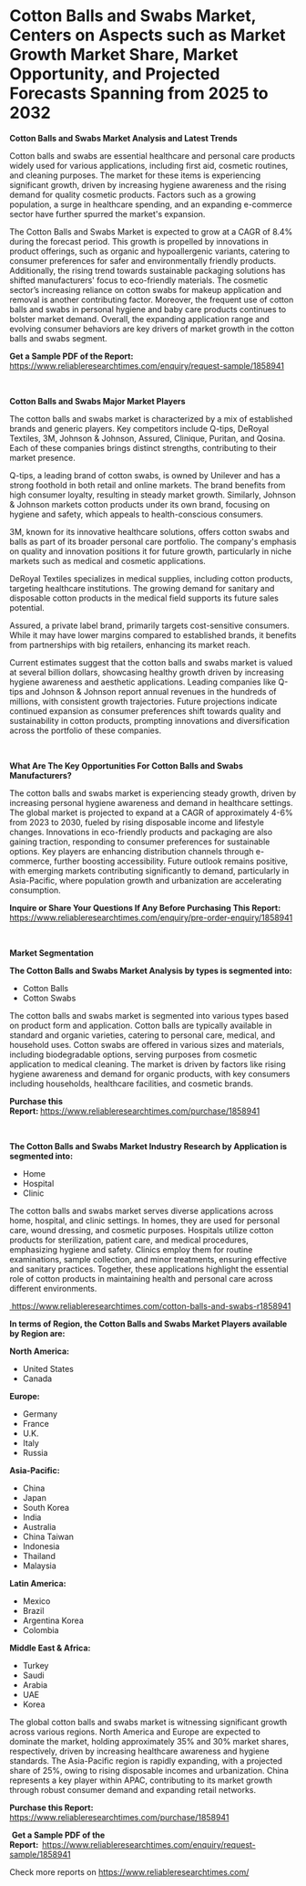 <p><h1>Cotton Balls and Swabs Market, Centers on Aspects such as Market Growth Market Share, Market Opportunity, and Projected Forecasts Spanning from 2025 to 2032</h1></p><p><strong>Cotton Balls and Swabs Market Analysis and Latest Trends</strong></p>
<p><p>Cotton balls and swabs are essential healthcare and personal care products widely used for various applications, including first aid, cosmetic routines, and cleaning purposes. The market for these items is experiencing significant growth, driven by increasing hygiene awareness and the rising demand for quality cosmetic products. Factors such as a growing population, a surge in healthcare spending, and an expanding e-commerce sector have further spurred the market's expansion.</p><p>The Cotton Balls and Swabs Market is expected to grow at a CAGR of 8.4% during the forecast period. This growth is propelled by innovations in product offerings, such as organic and hypoallergenic variants, catering to consumer preferences for safer and environmentally friendly products. Additionally, the rising trend towards sustainable packaging solutions has shifted manufacturers' focus to eco-friendly materials. The cosmetic sector’s increasing reliance on cotton swabs for makeup application and removal is another contributing factor. Moreover, the frequent use of cotton balls and swabs in personal hygiene and baby care products continues to bolster market demand. Overall, the expanding application range and evolving consumer behaviors are key drivers of market growth in the cotton balls and swabs segment.</p></p>
<p><strong>Get a Sample PDF of the Report:&nbsp;</strong> <a href="https://www.reliableresearchtimes.com/enquiry/request-sample/1858941?utm_campaign=2230&utm_medium=2&utm_source=Github&utm_content=ia&utm_term=04032025&utm_id=cotton-balls-and-swabs">https://www.reliableresearchtimes.com/enquiry/request-sample/1858941</a></p>
<p>&nbsp;</p>
<p><strong>Cotton Balls and Swabs Major Market Players</strong></p>
<p><p>The cotton balls and swabs market is characterized by a mix of established brands and generic players. Key competitors include Q-tips, DeRoyal Textiles, 3M, Johnson & Johnson, Assured, Clinique, Puritan, and Qosina. Each of these companies brings distinct strengths, contributing to their market presence.</p><p>Q-tips, a leading brand of cotton swabs, is owned by Unilever and has a strong foothold in both retail and online markets. The brand benefits from high consumer loyalty, resulting in steady market growth. Similarly, Johnson & Johnson markets cotton products under its own brand, focusing on hygiene and safety, which appeals to health-conscious consumers.</p><p>3M, known for its innovative healthcare solutions, offers cotton swabs and balls as part of its broader personal care portfolio. The company's emphasis on quality and innovation positions it for future growth, particularly in niche markets such as medical and cosmetic applications.</p><p>DeRoyal Textiles specializes in medical supplies, including cotton products, targeting healthcare institutions. The growing demand for sanitary and disposable cotton products in the medical field supports its future sales potential.</p><p>Assured, a private label brand, primarily targets cost-sensitive consumers. While it may have lower margins compared to established brands, it benefits from partnerships with big retailers, enhancing its market reach.</p><p>Current estimates suggest that the cotton balls and swabs market is valued at several billion dollars, showcasing healthy growth driven by increasing hygiene awareness and aesthetic applications. Leading companies like Q-tips and Johnson & Johnson report annual revenues in the hundreds of millions, with consistent growth trajectories. Future projections indicate continued expansion as consumer preferences shift towards quality and sustainability in cotton products, prompting innovations and diversification across the portfolio of these companies.</p></p>
<p>&nbsp;</p>
<p><strong>What Are The Key Opportunities For Cotton Balls and Swabs Manufacturers?</strong></p>
<p><p>The cotton balls and swabs market is experiencing steady growth, driven by increasing personal hygiene awareness and demand in healthcare settings. The global market is projected to expand at a CAGR of approximately 4-6% from 2023 to 2030, fueled by rising disposable income and lifestyle changes. Innovations in eco-friendly products and packaging are also gaining traction, responding to consumer preferences for sustainable options. Key players are enhancing distribution channels through e-commerce, further boosting accessibility. Future outlook remains positive, with emerging markets contributing significantly to demand, particularly in Asia-Pacific, where population growth and urbanization are accelerating consumption.</p></p>
<p><strong>Inquire or Share Your Questions If Any Before Purchasing This Report:</strong> <a href="https://www.reliableresearchtimes.com/enquiry/pre-order-enquiry/1858941?utm_campaign=2230&utm_medium=2&utm_source=Github&utm_content=ia&utm_term=04032025&utm_id=cotton-balls-and-swabs">https://www.reliableresearchtimes.com/enquiry/pre-order-enquiry/1858941</a></p>
<p>&nbsp;</p>
<p><strong>Market Segmentation</strong></p>
<p><strong>The Cotton Balls and Swabs Market Analysis by types is segmented into:</strong></p>
<p><ul><li>Cotton Balls</li><li>Cotton Swabs</li></ul></p>
<p><p>The cotton balls and swabs market is segmented into various types based on product form and application. Cotton balls are typically available in standard and organic varieties, catering to personal care, medical, and household uses. Cotton swabs are offered in various sizes and materials, including biodegradable options, serving purposes from cosmetic application to medical cleaning. The market is driven by factors like rising hygiene awareness and demand for organic products, with key consumers including households, healthcare facilities, and cosmetic brands.</p></p>
<p><strong>Purchase this Report:&nbsp;</strong><a href="https://www.reliableresearchtimes.com/purchase/1858941?utm_campaign=2230&utm_medium=2&utm_source=Github&utm_content=ia&utm_term=04032025&utm_id=cotton-balls-and-swabs">https://www.reliableresearchtimes.com/purchase/1858941</a></p>
<p>&nbsp;</p>
<p><strong>The Cotton Balls and Swabs Market Industry Research by Application is segmented into:</strong></p>
<p><ul><li>Home</li><li>Hospital</li><li>Clinic</li></ul></p>
<p><p>The cotton balls and swabs market serves diverse applications across home, hospital, and clinic settings. In homes, they are used for personal care, wound dressing, and cosmetic purposes. Hospitals utilize cotton products for sterilization, patient care, and medical procedures, emphasizing hygiene and safety. Clinics employ them for routine examinations, sample collection, and minor treatments, ensuring effective and sanitary practices. Together, these applications highlight the essential role of cotton products in maintaining health and personal care across different environments.</p></p>
<p><a href="https://www.reliableresearchtimes.com/cotton-balls-and-swabs-r1858941?utm_campaign=2230&utm_medium=2&utm_source=Github&utm_content=ia&utm_term=04032025&utm_id=cotton-balls-and-swabs">&nbsp;https://www.reliableresearchtimes.com/cotton-balls-and-swabs-r1858941</a></p>
<p><strong>In terms of Region, the Cotton Balls and Swabs Market Players available by Region are:</strong></p>
<p>
    <p> <strong> North America: </strong>
        <ul>
            <li>United States</li>
            <li>Canada</li>
        </ul>
        </p> 
    <p> <strong> Europe: </strong>
        <ul>
            <li>Germany</li>
            <li>France</li>
            <li>U.K.</li>
            <li>Italy</li>
            <li>Russia</li>
        </ul>
        </p> 
    <p> <strong> Asia-Pacific: </strong>
        <ul>
            <li>China</li>
            <li>Japan</li>
            <li>South Korea</li>
            <li>India</li>
            <li>Australia</li>
            <li>China Taiwan</li>
            <li>Indonesia</li>
            <li>Thailand</li>
            <li>Malaysia</li>
        </ul>
        </p> 
    <p> <strong> Latin America: </strong>
        <ul>
            <li>Mexico</li>
            <li>Brazil</li>
            <li>Argentina Korea</li>
            <li>Colombia</li>
        </ul>
        </p> 
    <p> <strong> Middle East & Africa: </strong>
        <ul>
            <li>Turkey</li>
            <li>Saudi</li>
            <li>Arabia</li>
            <li>UAE</li>
            <li>Korea</li>
        </ul>
    </p>
    </p>
<p><p>The global cotton balls and swabs market is witnessing significant growth across various regions. North America and Europe are expected to dominate the market, holding approximately 35% and 30% market shares, respectively, driven by increasing healthcare awareness and hygiene standards. The Asia-Pacific region is rapidly expanding, with a projected share of 25%, owing to rising disposable incomes and urbanization. China represents a key player within APAC, contributing to its market growth through robust consumer demand and expanding retail networks.</p></p>
<p><strong>Purchase this Report: </strong><a href="https://www.reliableresearchtimes.com/purchase/1858941?utm_campaign=2230&utm_medium=2&utm_source=Github&utm_content=ia&utm_term=04032025&utm_id=cotton-balls-and-swabs">https://www.reliableresearchtimes.com/purchase/1858941</a></p>
<p>&nbsp;<strong>Get a Sample PDF of the Report:&nbsp;&nbsp;</strong><a href="https://www.reliableresearchtimes.com/enquiry/request-sample/1858941?utm_campaign=2230&utm_medium=2&utm_source=Github&utm_content=ia&utm_term=04032025&utm_id=cotton-balls-and-swabs">https://www.reliableresearchtimes.com/enquiry/request-sample/1858941</a></p>
<p><strong></strong></p>
<p>Check more reports on <a href="https://www.reliableresearchtimes.com/?utm_campaign=2230&utm_medium=2&utm_source=Github&utm_content=ia&utm_term=04032025&utm_id=cotton-balls-and-swabs">https://www.reliableresearchtimes.com/</a></p>